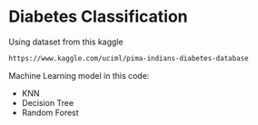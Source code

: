 # Diabetes Classification

Using dataset from this kaggle

```bash
https://www.kaggle.com/uciml/pima-indians-diabetes-database
```

Machine Learning model in this code:

- KNN
- Decision Tree
- Random Forest
